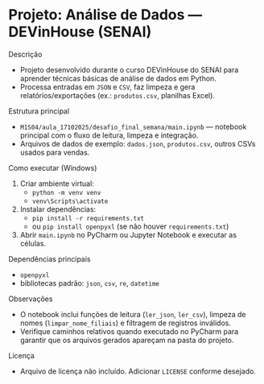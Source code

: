 # Projeto: Análise de Dados — DEVinHouse (SENAI)

Descrição
- Projeto desenvolvido durante o curso DEVinHouse do SENAI para aprender técnicas básicas de análise de dados em Python.
- Processa entradas em `JSON` e `CSV`, faz limpeza e gera relatórios/exportações (ex.: `produtos.csv`, planilhas Excel).

Estrutura principal
- `M1S04/aula_17102025/desafio_final_semana/main.ipynb` — notebook principal com o fluxo de leitura, limpeza e integração.
- Arquivos de dados de exemplo: `dados.json`, `produtos.csv`, outros CSVs usados para vendas.

Como executar (Windows)
1. Criar ambiente virtual:
   - `python -m venv venv`
   - `venv\Scripts\activate`
2. Instalar dependências:
   - `pip install -r requirements.txt`
   - ou `pip install openpyxl` (se não houver `requirements.txt`)
3. Abrir `main.ipynb` no PyCharm ou Jupyter Notebook e executar as células.

Dependências principais
- `openpyxl`
- bibliotecas padrão: `json`, `csv`, `re`, `datetime`

Observações
- O notebook inclui funções de leitura (`ler_json`, `ler_csv`), limpeza de nomes (`limpar_nome_filiais`) e filtragem de registros inválidos.
- Verifique caminhos relativos quando executado no PyCharm para garantir que os arquivos gerados apareçam na pasta do projeto.

Licença
- Arquivo de licença não incluído. Adicionar `LICENSE` conforme desejado.
